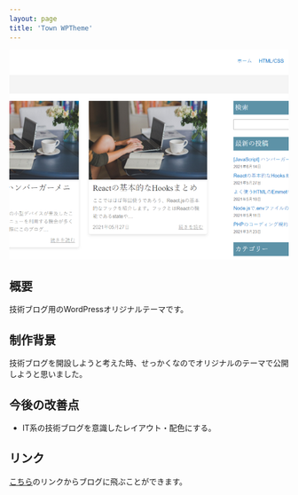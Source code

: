 ```yaml
---
layout: page
title: 'Town WPTheme'
---
```


<div align="center">
<img src="../images/thumbnail/Town-WPTheme.png" alt="Town WordPress Theme サムネイル">
</div>

## 概要

技術ブログ用のWordPressオリジナルテーマです。

## 制作背景

技術ブログを開設しようと考えた時、せっかくなのでオリジナルのテーマで公開しようと思いました。

## 今後の改善点

- IT系の技術ブログを意識したレイアウト・配色にする。

## リンク

[こちら](https://nakamura0907.wp.xdomain.jp/)のリンクからブログに飛ぶことができます。
